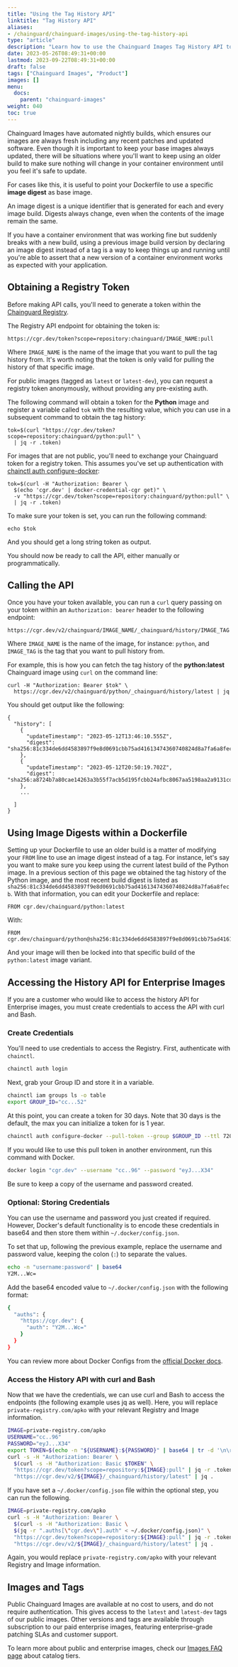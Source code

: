 ```yaml
---
title: "Using the Tag History API"
linktitle: "Tag History API"
aliases: 
- /chainguard/chainguard-images/using-the-tag-history-api
type: "article"
description: "Learn how to use the Chainguard Images Tag History API to fetch the tag history of image variants."
date: 2023-05-26T08:49:31+00:00
lastmod: 2023-09-22T08:49:31+00:00
draft: false
tags: ["Chainguard Images", "Product"]
images: []
menu:
  docs:
    parent: "chainguard-images"
weight: 040
toc: true
---
```


Chainguard Images have automated nightly builds, which ensures our images are always fresh including any recent patches and updated software. Even though it is important to keep your base images always updated, there will be situations where you'll want to keep using an older build to make sure nothing will change in your container environment until you feel it's safe to update.

For cases like this, it is useful to point your Dockerfile to use a specific **image digest** as base image.

An image digest is a unique identifier that is generated for each and every image build. Digests always change, even when the contents of the image remain the same.

If you have a container environment that was working fine but suddenly breaks with a new build, using a previous image build version by declaring an image digest instead of a tag is a way to keep things up and running until you're able to assert that a new version of a container environment works as expected with your application.


## Obtaining a Registry Token

Before making API calls, you'll need to generate a token within the [Chainguard Registry](/chainguard/chainguard-images/registry/overview/).

The Registry API endpoint for obtaining the token is:

```
https://cgr.dev/token?scope=repository:chainguard/IMAGE_NAME:pull
```

Where `IMAGE_NAME` is the name of the image that you want to pull the tag history from. It's worth noting that the token is only valid for pulling the history of that specific image.

For public images (tagged as `latest` or `latest-dev`), you can request a registry token anonymously, without providing any pre-existing auth.

The following command will obtain a token for the **Python** image and register a variable called `tok` with the resulting value, which you can use in a subsequent command to obtain the tag history:

```shell
tok=$(curl "https://cgr.dev/token?scope=repository:chainguard/python:pull" \
  | jq -r .token)
```

For images that are not public, you'll need to exchange your Chainguard token for a registry token. This assumes you've set up authentication with [chainctl auth configure-docker](https://edu.chainguard.dev/chainguard/chainguard-images/registry/authenticating/):

```shell
tok=$(curl -H "Authorization: Bearer \
  $(echo 'cgr.dev' | docker-credential-cgr get)" \
  -v "https://cgr.dev/token?scope=repository:chainguard/python:pull" \
  | jq -r .token)
```

To make sure your token is set, you can run the following command:

```shell
echo $tok
```

And you should get a long string token as output.

You should now be ready to call the API, either manually or programmatically.

## Calling the API

Once you have your token available, you can run a `curl` query passing on your token within an `Authorization: bearer` header to the following endpoint:

```
https://cgr.dev/v2/chainguard/IMAGE_NAME/_chainguard/history/IMAGE_TAG
```

Where `IMAGE_NAME` is the name of the image, for instance: `python`, and `IMAGE_TAG` is the tag that you want to pull history from.

For example, this is how you can fetch the tag history of the **python:latest** Chainguard image using `curl` on the command line:

```shell
curl -H "Authorization: Bearer $tok" \
  https://cgr.dev/v2/chainguard/python/_chainguard/history/latest | jq
```

You should get output like the following:

```
{
  "history": [
    {
      "updateTimestamp": "2023-05-12T13:46:10.555Z",
      "digest": "sha256:81c334de6dd4583897f9e8d0691cbb75ad41613474360740824d8a7fa6a8fecb"
    },
    {
      "updateTimestamp": "2023-05-12T20:50:19.702Z",
      "digest": "sha256:a8724b7a80cae14263a3b55f7acb5d195fcbb24afbc8067aa5198aa2a9131cde"
    },
    ...

  ]
}
```

## Using Image Digests within a Dockerfile

Setting up your Dockerfile to use an older build is a matter of modifying your `FROM` line to use an image digest instead of a tag. For instance, let's say you want to make sure you keep using the current latest build of the Python image. In a previous section of this page we obtained the tag history of the Python image, and the most recent build digest is listed as `sha256:81c334de6dd4583897f9e8d0691cbb75ad41613474360740824d8a7fa6a8fecb`. With that information, you can edit your Dockerfile and replace:

```
FROM cgr.dev/chainguard/python:latest
```

With:

```
FROM cgr.dev/chainguard/python@sha256:81c334de6dd4583897f9e8d0691cbb75ad41613474360740824d8a7fa6a8fecb
```

And your image will then be locked into that specific build of the `python:latest` image variant.

## Accessing the History API for Enterprise Images

If you are a customer who would like to access the history API for Enterprise images, you must create credentials to access the API with curl and Bash.

### Create Credentials

You'll need to use credentials to access the Registry. First, authenticate with `chainctl`.

```sh
chainctl auth login
```

Next, grab your Group ID and store it in a variable.

```sh
chainctl iam groups ls -o table
export GROUP_ID="cc...52"
```

At this point, you can create a token for 30 days. Note that 30 days is the default, the max you can initialize a token for is 1 year.

```sh
chainctl auth configure-docker --pull-token --group $GROUP_ID --ttl 720h
```

If you would like to use this pull token in another environment, run this command with Docker.

```sh
docker login "cgr.dev" --username "cc..96" --password "eyJ...X34"
```

Be sure to keep a copy of the username and password created.

### Optional: Storing Credentials

You can use the username and password you just created if required. However, Docker's default functionality is to encode these credentials in base64 and then store them within `~/.docker/config.json`.

To set that up, following the previous example, replace the username and password value, keeping the colon (`:`) to separate the values.

```sh
echo -n "username:password" | base64
Y2M...Wc=
```

Add the base64 encoded value to `~/.docker/config.json` with the following format:

```sh
{
  "auths": {
    "https://cgr.dev": {
      "auth": "Y2M...Wc="
    }
  }
}
```

You can review more about Docker Configs from the [official Docker docs](https://docs.docker.com/engine/swarm/configs/).

### Access the History API with curl and Bash

Now that we have the credentials, we can use curl and Bash to access the endpoints (the following example uses jq as well). Here, you will replace `private-registry.com/apko` with your relevant Registry and Image information.

```sh
IMAGE=private-registry.com/apko
USERNAME="cc..96"
PASSWORD="eyJ...X34"
export TOKEN=$(echo -n "${USERNAME}:${PASSWORD}" | base64 | tr -d '\n\r')
curl -s -H "Authorization: Bearer \
  $(curl -s -H "Authorization: Basic $TOKEN" \
  "https://cgr.dev/token?scope=repository:${IMAGE}:pull" | jq -r .token)" \
  "https://cgr.dev/v2/${IMAGE}/_chainguard/history/latest" | jq .
```

If you have set a `~/.docker/config.json` file within the optional step, you can run the following.

```sh
IMAGE=private-registry.com/apko
curl -s -H "Authorization: Bearer \
  $(curl -s -H "Authorization: Basic \
  $(jq -r ".auths[\"cgr.dev\"].auth" < ~/.docker/config.json)" \
  "https://cgr.dev/token?scope=repository:${IMAGE}:pull" | jq -r .token)" \
  "https://cgr.dev/v2/${IMAGE}/_chainguard/history/latest" | jq .
```

Again, you would replace `private-registry.com/apko` with your relevant Registry and Image information.

## Images and Tags

Public Chainguard Images are available at no cost to users, and do not require authentication. This gives access to the `latest` and `latest-dev` tags of our public images. Other versions and tags are available through subscription to our paid enterprise images, featuring enterprise-grade patching SLAs and customer support.

To learn more about public and enterprise images, check our [Images FAQ page](/chainguard/chainguard-images/faq/#what-options-do-i-have-to-use-chainguard-images) about catalog tiers.
